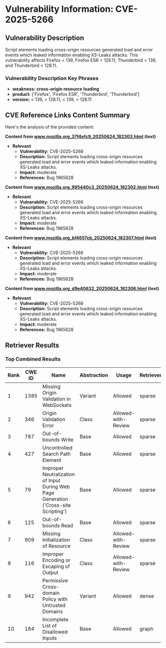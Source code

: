 # Vulnerability Information: CVE-2025-5266

## Vulnerability Description
Script elements loading cross-origin resources generated load and error events which leaked information enabling XS-Leaks attacks. This vulnerability affects Firefox < 139, Firefox ESR < 128.11, Thunderbird < 139, and Thunderbird < 128.11.

### Vulnerability Description Key Phrases
- **weakness:** **cross-origin resource loading**
- **product:** ['Firefox', 'Firefox ESR', 'Thunderbird', 'Thunderbird']
- **version:** < 139, < 128.11, < 139, < 128.11

## CVE Reference Links Content Summary
Here's the analysis of the provided content:

**Content from www.mozilla.org_37f4efc9_20250624_182303.html (text)**

*   **Relevant**
    *   **Vulnerability:** CVE-2025-5266
    *   **Description:** Script elements loading cross-origin resources generated load and error events which leaked information enabling XS-Leaks attacks.
    *   **Impact:** moderate
    *   **References:** Bug 1965628

**Content from www.mozilla.org_995440c3_20250624_182302.html (text)**

*   **Relevant**
    *   **Vulnerability:** CVE-2025-5266
    *   **Description:** Script elements loading cross-origin resources generated load and error events which leaked information enabling XS-Leaks attacks.
    *   **Impact:** moderate
    *   **References:** Bug 1965628

**Content from www.mozilla.org_bf4657cb_20250624_182307.html (text)**

*   **Relevant**
    *   **Vulnerability:** CVE-2025-5266
    *   **Description:** Script elements loading cross-origin resources generated load and error events which leaked information enabling XS-Leaks attacks.
    *   **Impact:** moderate
    *   **References:** Bug 1965628

**Content from www.mozilla.org_d9e40632_20250624_182306.html (text)**

*   **Relevant**
    *   **Vulnerability:** CVE-2025-5266
    *   **Description:** Script elements loading cross-origin resources generated load and error events which leaked information enabling XS-Leaks attacks.
    *   **Impact:** moderate
    *   **References:** Bug 1965628

## Retriever Results

### Top Combined Results

| Rank | CWE ID | Name | Abstraction | Usage  | Retrievers | Individual Scores |
|------|--------|------|-------------|-------|------------|-------------------|
| 1 | 1385 | Missing Origin Validation in WebSockets | Variant | Allowed | sparse | 0.168 |
| 2 | 346 | Origin Validation Error | Class | Allowed-with-Review | sparse | 0.164 |
| 3 | 787 | Out-of-bounds Write | Base | Allowed | sparse | 0.158 |
| 4 | 427 | Uncontrolled Search Path Element | Base | Allowed | sparse | 0.152 |
| 5 | 79 | Improper Neutralization of Input During Web Page Generation ('Cross-site Scripting') | Base | Allowed | sparse | 0.150 |
| 6 | 125 | Out-of-bounds Read | Base | Allowed | sparse | 0.140 |
| 7 | 909 | Missing Initialization of Resource | Class | Allowed-with-Review | sparse | 0.138 |
| 8 | 116 | Improper Encoding or Escaping of Output | Class | Allowed-with-Review | sparse | 0.137 |
| 9 | 942 | Permissive Cross-domain Policy with Untrusted Domains | Variant | Allowed | dense | 0.556 |
| 10 | 184 | Incomplete List of Disallowed Inputs | Base | Allowed | graph | 0.002 |

